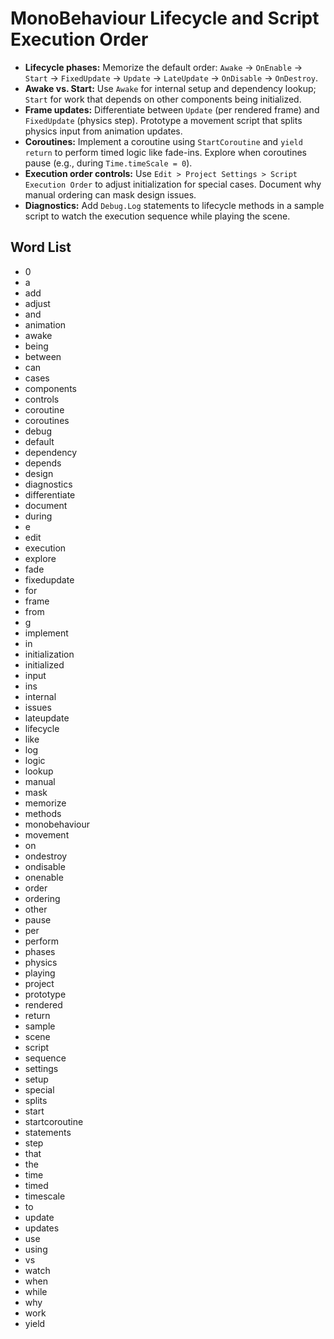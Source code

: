 # MonoBehaviour Lifecycle and Script Execution Order
- **Lifecycle phases:** Memorize the default order: `Awake` → `OnEnable` → `Start` → `FixedUpdate` → `Update` → `LateUpdate` → `OnDisable` → `OnDestroy`.
- **Awake vs. Start:** Use `Awake` for internal setup and dependency lookup; `Start` for work that depends on other components being initialized.
- **Frame updates:** Differentiate between `Update` (per rendered frame) and `FixedUpdate` (physics step). Prototype a movement script that splits physics input from animation updates.
- **Coroutines:** Implement a coroutine using `StartCoroutine` and `yield return` to perform timed logic like fade-ins. Explore when coroutines pause (e.g., during `Time.timeScale = 0`).
- **Execution order controls:** Use `Edit > Project Settings > Script Execution Order` to adjust initialization for special cases. Document why manual ordering can mask design issues.
- **Diagnostics:** Add `Debug.Log` statements to lifecycle methods in a sample script to watch the execution sequence while playing the scene.

## Word List
- 0
- a
- add
- adjust
- and
- animation
- awake
- being
- between
- can
- cases
- components
- controls
- coroutine
- coroutines
- debug
- default
- dependency
- depends
- design
- diagnostics
- differentiate
- document
- during
- e
- edit
- execution
- explore
- fade
- fixedupdate
- for
- frame
- from
- g
- implement
- in
- initialization
- initialized
- input
- ins
- internal
- issues
- lateupdate
- lifecycle
- like
- log
- logic
- lookup
- manual
- mask
- memorize
- methods
- monobehaviour
- movement
- on
- ondestroy
- ondisable
- onenable
- order
- ordering
- other
- pause
- per
- perform
- phases
- physics
- playing
- project
- prototype
- rendered
- return
- sample
- scene
- script
- sequence
- settings
- setup
- special
- splits
- start
- startcoroutine
- statements
- step
- that
- the
- time
- timed
- timescale
- to
- update
- updates
- use
- using
- vs
- watch
- when
- while
- why
- work
- yield

